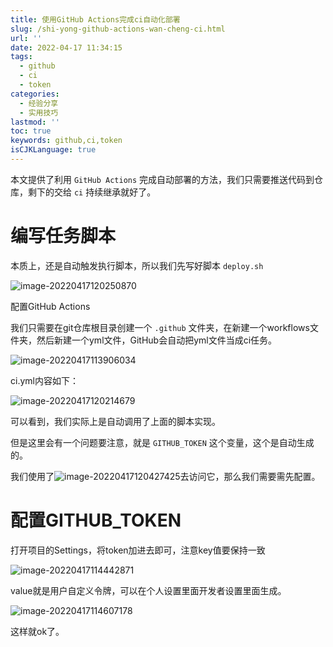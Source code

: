 ```yaml
---
title: 使用GitHub Actions完成ci自动化部署
slug: /shi-yong-github-actions-wan-cheng-ci.html
url: ''
date: 2022-04-17 11:34:15
tags:
  - github
  - ci
  - token
categories:
  - 经验分享
  - 实用技巧
lastmod: ''
toc: true
keywords: github,ci,token
isCJKLanguage: true
---
```

本文提供了利用 `GitHub Actions` 完成自动部署的方法，我们只需要推送代码到仓库，剩下的交给 `ci` 持续继承就好了。

# 编写任务脚本

本质上，还是自动触发执行脚本，所以我们先写好脚本 `deploy.sh`

![image-20220417120250870](https://img1.terwer.space/image-20220417120250870.png)

配置GitHub Actions

我们只需要在git仓库根目录创建一个 `.github` 文件夹，在新建一个workflows文件夹，然后新建一个yml文件，GitHub会自动把yml文件当成ci任务。

![image-20220417113906034](https://img1.terwer.space/image-20220417113906034.png)

ci.yml内容如下：

![image-20220417120214679](https://img1.terwer.space/image-20220417120214679.png)

可以看到，我们实际上是自动调用了上面的脚本实现。

但是这里会有一个问题要注意，就是 `GITHUB_TOKEN` 这个变量，这个是自动生成的。

我们使用了![image-20220417120427425](https://img1.terwer.space/image-20220417120427425.png)去访问它，那么我们需要需先配置。

# 配置GITHUB_TOKEN

打开项目的Settings，将token加进去即可，注意key值要保持一致

![image-20220417114442871](https://img1.terwer.space/image-20220417114442871.png)

value就是用户自定义令牌，可以在个人设置里面开发者设置里面生成。

![image-20220417114607178](https://img1.terwer.space/image-20220417114607178.png)

这样就ok了。